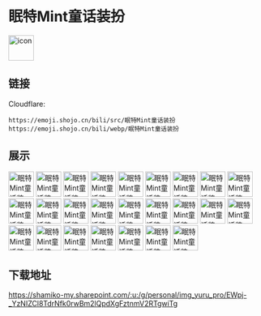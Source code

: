 # 眠特Mint童话装扮
<img src="https://emoji.shojo.cn/bili/src/眠特Mint童话装扮/icon.png" width="50" height="50" alt="icon">

## 链接
Cloudflare:
```
https://emoji.shojo.cn/bili/src/眠特Mint童话装扮
https://emoji.shojo.cn/bili/webp/眠特Mint童话装扮
```
## 展示
<img src="https://emoji.shojo.cn/bili/src/眠特Mint童话装扮/眠特Mint童话装扮-emo了.png" width="50" height="50" alt="眠特Mint童话装扮-emo了">
<img src="https://emoji.shojo.cn/bili/src/眠特Mint童话装扮/眠特Mint童话装扮-比心.png" width="50" height="50" alt="眠特Mint童话装扮-比心">
<img src="https://emoji.shojo.cn/bili/src/眠特Mint童话装扮/眠特Mint童话装扮-急了.png" width="50" height="50" alt="眠特Mint童话装扮-急了">
<img src="https://emoji.shojo.cn/bili/src/眠特Mint童话装扮/眠特Mint童话装扮-吃瓜.png" width="50" height="50" alt="眠特Mint童话装扮-吃瓜">
<img src="https://emoji.shojo.cn/bili/src/眠特Mint童话装扮/眠特Mint童话装扮-搓手.png" width="50" height="50" alt="眠特Mint童话装扮-搓手">
<img src="https://emoji.shojo.cn/bili/src/眠特Mint童话装扮/眠特Mint童话装扮-害怕.png" width="50" height="50" alt="眠特Mint童话装扮-害怕">
<img src="https://emoji.shojo.cn/bili/src/眠特Mint童话装扮/眠特Mint童话装扮-好饿.png" width="50" height="50" alt="眠特Mint童话装扮-好饿">
<img src="https://emoji.shojo.cn/bili/src/眠特Mint童话装扮/眠特Mint童话装扮-沮丧.png" width="50" height="50" alt="眠特Mint童话装扮-沮丧">
<img src="https://emoji.shojo.cn/bili/src/眠特Mint童话装扮/眠特Mint童话装扮-卡密.png" width="50" height="50" alt="眠特Mint童话装扮-卡密">
<img src="https://emoji.shojo.cn/bili/src/眠特Mint童话装扮/眠特Mint童话装扮-快逃.png" width="50" height="50" alt="眠特Mint童话装扮-快逃">
<img src="https://emoji.shojo.cn/bili/src/眠特Mint童话装扮/眠特Mint童话装扮-泪目.png" width="50" height="50" alt="眠特Mint童话装扮-泪目">
<img src="https://emoji.shojo.cn/bili/src/眠特Mint童话装扮/眠特Mint童话装扮-卖萌.png" width="50" height="50" alt="眠特Mint童话装扮-卖萌">
<img src="https://emoji.shojo.cn/bili/src/眠特Mint童话装扮/眠特Mint童话装扮-疲惫.png" width="50" height="50" alt="眠特Mint童话装扮-疲惫">
<img src="https://emoji.shojo.cn/bili/src/眠特Mint童话装扮/眠特Mint童话装扮-气呼呼.png" width="50" height="50" alt="眠特Mint童话装扮-气呼呼">
<img src="https://emoji.shojo.cn/bili/src/眠特Mint童话装扮/眠特Mint童话装扮-拳头硬了.png" width="50" height="50" alt="眠特Mint童话装扮-拳头硬了">
<img src="https://emoji.shojo.cn/bili/src/眠特Mint童话装扮/眠特Mint童话装扮-升天.png" width="50" height="50" alt="眠特Mint童话装扮-升天">
<img src="https://emoji.shojo.cn/bili/src/眠特Mint童话装扮/眠特Mint童话装扮-展开说说.png" width="50" height="50" alt="眠特Mint童话装扮-展开说说">
<img src="https://emoji.shojo.cn/bili/src/眠特Mint童话装扮/眠特Mint童话装扮-托腮.png" width="50" height="50" alt="眠特Mint童话装扮-托腮">
<img src="https://emoji.shojo.cn/bili/src/眠特Mint童话装扮/眠特Mint童话装扮-哇哦.png" width="50" height="50" alt="眠特Mint童话装扮-哇哦">
<img src="https://emoji.shojo.cn/bili/src/眠特Mint童话装扮/眠特Mint童话装扮-无语.png" width="50" height="50" alt="眠特Mint童话装扮-无语">
<img src="https://emoji.shojo.cn/bili/src/眠特Mint童话装扮/眠特Mint童话装扮-献花.png" width="50" height="50" alt="眠特Mint童话装扮-献花">
<img src="https://emoji.shojo.cn/bili/src/眠特Mint童话装扮/眠特Mint童话装扮-心虚吹口哨.png" width="50" height="50" alt="眠特Mint童话装扮-心虚吹口哨">
<img src="https://emoji.shojo.cn/bili/src/眠特Mint童话装扮/眠特Mint童话装扮-疑问.png" width="50" height="50" alt="眠特Mint童话装扮-疑问">
<img src="https://emoji.shojo.cn/bili/src/眠特Mint童话装扮/眠特Mint童话装扮-招手.png" width="50" height="50" alt="眠特Mint童话装扮-招手">
<img src="https://emoji.shojo.cn/bili/src/眠特Mint童话装扮/眠特Mint童话装扮-真的吗.png" width="50" height="50" alt="眠特Mint童话装扮-真的吗">

## 下载地址

https://shamiko-my.sharepoint.com/:u:/g/personal/img_yuru_pro/EWpj-_YzNIZCl8TdrNfk0rwBm2lQpdXgFztnmV2RTgwiTg